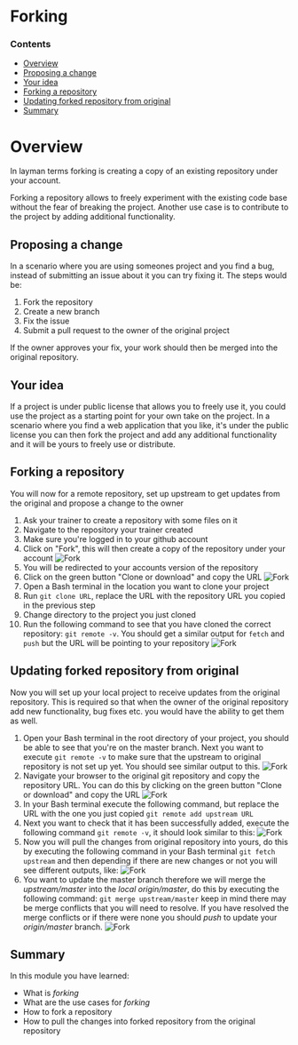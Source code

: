 # Forking

<!--TOC_START-->
### Contents
- [Overview](#overview)
- [Proposing a change](#proposing-a-change)
- [Your idea](#your-idea)
- [Forking a repository](#forking-a-repository)
- [Updating forked repository from original](#updating-forked-repository-from-original)
- [Summary](#summary)

<!--TOC_END-->
# Overview

In layman terms forking is creating a copy of an existing repository under your account. 

Forking a repository allows to freely experiment with the existing code base without the fear of breaking the project.
Another use case is to contribute to the project by adding additional functionality. 

## Proposing a change

In a scenario where you are using someones project and you find a bug, instead of submitting an issue about it you can try 
fixing it. The steps would be:
1. Fork the repository
2. Create a new branch
3. Fix the issue
4. Submit a pull request to the owner of the original project

If the owner approves your fix, your work should then be merged into the original repository.

## Your idea 

If a project is under public license that allows you to freely use it, you could use the project as a starting point for
your own take on the project. In a scenario where you find a web application that you like, it's under the public license
you can then fork the project and add any additional functionality and it will be yours to freely use or distribute.

## Forking a repository

You will now for a remote repository, set up upstream to get updates from the original and propose a change to the owner

1. Ask your trainer to create a repository with some files on it
2. Navigate to the repository your trainer created
3. Make sure you're logged in to your github account
4. Click on "Fork", this will then create a copy of the repository under your account 
![Fork](https://imgur.com/X0bNG7K.png)
5. You will be redirected to your accounts version of the repository
6. Click on the green button "Clone or download" and copy the URL 
![Fork](https://imgur.com/hkzKOvt.png)
7. Open a Bash terminal in the location you want to clone your project
8. Run `git clone URL`, replace the URL with the repository URL you copied in the previous step
9. Change directory to the project you just cloned
10. Run the following command to see that you have cloned the correct repository: `git remote -v`. You should get a 
similar output for `fetch` and `push` but the URL will be pointing to your repository 
![Fork](https://imgur.com/FOASYQ2.png)

## Updating forked repository from original

Now you will set up your local project to receive updates from the original repository. This is required so that when
the owner of the original repository add new functionality, bug fixes etc. you would have the ability to get them as well.

1. Open your Bash terminal in the root directory of your project, you should be able to see that you're on the master 
branch. Next you want to execute `git remote -v` to make sure that the upstream to original repository is not set up yet.
You should see similar output to this. 
![Fork](https://imgur.com/lqS0EUr.png)
2. Navigate your browser to the original git repository and copy the repository URL. You can do this by clicking on the
green button "Clone or download" and copy the URL 
![Fork](https://imgur.com/hkzKOvt.png)
3. In your Bash terminal execute the following command, but replace the URL with the one you just copied
`git remote add upstream URL` 
4. Next you want to check that it has been successfully added, execute the following command `git remote -v`, it should 
look similar to this: 
![Fork](https://imgur.com/KpAfGaP.png)
5. Now you will pull the changes from original repository into yours, do this by executing the following command in your
Bash terminal `git fetch upstream` and then depending if there are new changes or not you will see different outputs, like: 
![Fork](https://imgur.com/L7S2JB1.png)
6. You want to update the master branch therefore we will merge the *upstream/master* into the *local origin/master*, do this
by executing the following command: `git merge upstream/master` keep in mind there may be merge conflicts that you will
 need to resolve. If you have resolved the merge conflicts or if there were none you should *push* to update your 
 *origin/master* branch. 
 ![Fork](https://imgur.com/OYejtWC.png)

## Summary

In this module you have learned: 
* What is *forking*
* What are the use cases for *forking*
* How to fork a repository
* How to pull the changes into forked repository from the original repository
